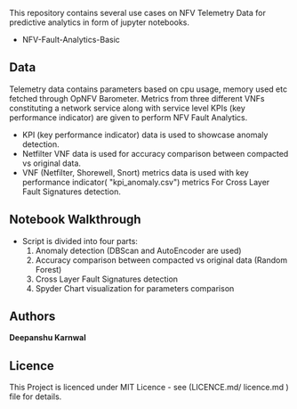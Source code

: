 
 This repository contains several use cases on NFV Telemetry Data for predictive analytics in form of jupyter notebooks.
 * NFV-Fault-Analytics-Basic
## Data
 Telemetry data contains parameters based on cpu usage, memory used etc fetched through OpNFV Barometer. Metrics from three different VNFs constituting a network service along with service level KPIs (key performance indicator) are given to perform NFV Fault Analytics.
  * KPI (key performance indicator) data is used to showcase anomaly detection.
  * Netfilter VNF data is used for accuracy comparison between compacted vs original data.
  * VNF (Netfilter, Shorewell, Snort) metrics  data is used with key performance indicator( "kpi_anomaly.csv") metrics For Cross Layer Fault Signatures detection.
  
## Notebook Walkthrough
  * Script is divided into four parts:
    1. Anomaly detection (DBScan and AutoEncoder are used)
    2. Accuracy comparison between compacted vs original data (Random Forest)
    3. Cross Layer Fault Signatures detection
    4. Spyder Chart visualization for parameters comparison
  

## Authors
 **Deepanshu Karnwal**

## Licence
 This Project is licenced under MIT Licence - see (LICENCE.md/ licence.md ) file for details.


